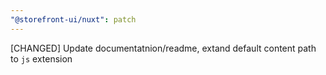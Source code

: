 ```yaml
---
"@storefront-ui/nuxt": patch
---
```


[CHANGED] Update documentatnion/readme, extand default content path to `js` extension
